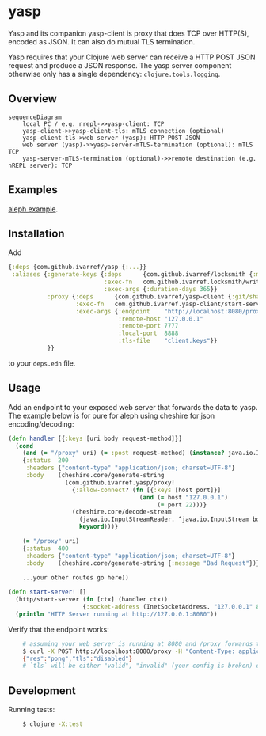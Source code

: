 # yasp

Yasp and its companion yasp-client is proxy that does
TCP over HTTP(S), encoded as JSON.
It can also do mutual TLS termination.

Yasp requires that your Clojure web server can receive a HTTP POST JSON
request and produce a JSON response. 
The yasp server component otherwise only has a single dependency: `clojure.tools.logging`.

## Overview

```mermaid
sequenceDiagram
    local PC / e.g. nrepl->>yasp-client: TCP
    yasp-client->>yasp-client-tls: mTLS connection (optional)
    yasp-client-tls->web server (yasp): HTTP POST JSON
    web server (yasp)->>yasp-server-mTLS-termination (optional): mTLS TCP
    yasp-server-mTLS-termination (optional)->>remote destination (e.g. nREPL server): TCP
```

## Examples

[aleph example](https://github.com/ivarref/yasp/tree/main/aleph-example).

## Installation

Add 
```clojure
{:deps {com.github.ivarref/yasp {:...}}
 :aliases {:generate-keys {:deps      {com.github.ivarref/locksmith {:mvn/version "0.1.6"}}
                           :exec-fn   com.github.ivarref.locksmith/write-certs!
                           :exec-args {:duration-days 365}}
           :proxy {:deps      {com.github.ivarref/yasp-client {:git/sha "..."}}
                   :exec-fn   com.github.ivarref.yasp-client/start-server!
                   :exec-args {:endpoint    "http://localhost:8080/proxy"
                               :remote-host "127.0.0.1"
                               :remote-port 7777
                               :local-port  8888
                               :tls-file    "client.keys"}}
           }}
```
to your `deps.edn` file.

## Usage

Add an endpoint to your exposed web server that forwards the data
to yasp. The example below is for pure for aleph using cheshire for json encoding/decoding:

```clojure
(defn handler [{:keys [uri body request-method]}]
  (cond
    (and (= "/proxy" uri) (= :post request-method) (instance? java.io.InputStream body))
    {:status  200
     :headers {"content-type" "application/json; charset=UTF-8"}
     :body    (cheshire.core/generate-string
                (com.github.ivarref.yasp/proxy!
                  {:allow-connect? (fn [{:keys [host port]}]
                                     (and (= host "127.0.0.1")
                                          (= port 22)))}
                  (cheshire.core/decode-stream
                    (java.io.InputStreamReader. ^java.io.InputStream body java.nio.charset.StandardCharsets/UTF_8)
                    keyword)))}

    (= "/proxy" uri)
    {:status  400
     :headers {"content-type" "application/json; charset=UTF-8"}
     :body    (cheshire.core/generate-string {:message "Bad Request"})}
    
    ...your other routes go here))

(defn start-server! []
  (http/start-server (fn [ctx] (handler ctx))
                     {:socket-address (InetSocketAddress. "127.0.0.1" 8080)})
  (println "HTTP Server running at http://127.0.0.1:8080"))
```

Verify that the endpoint works:
```bash
    # assuming your web server is running at 8080 and /proxy forwards to yasp.
    $ curl -X POST http://localhost:8080/proxy -H "Content-Type: application/json" -d '{"op" : "ping"}'
    {"res":"pong","tls":"disabled"}
    # `tls` will be either "valid", "invalid" (your config is broken) or "disabled".
```

## Development

Running tests:

```bash
    $ clojure -X:test

```
